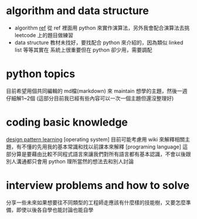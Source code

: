 
# algorithm and data structure
 - algorithm [ref](https://github.com/tayllan/awesome-algorithms)
    從 ref 裡面用 python 來實作演算法，另外我會配合演算法去挑 leetcode 上的題目做練習
 - data structure
    教材未找好，要找配合 python 來介紹的，因為類似 linked list 等等其實在 系統上很重要但在 python 卻少用，需要調配

# python topics
目前希望用個共同編輯的 md檔(markdown) 來 maintain 想學的主題，然後一週仔細解1~2個
(這部分目前我已經有些內容可以一次一個主題但還沒整理好)

# coding basic knowledge
[design pattern learning](https://ithelp.ithome.com.tw/articles/10201706)
[operating system] 目前可能考慮用 wiki 來解釋相關主題，有不懂的先用我的基本常識和找以前課本來解釋
[programing language] 這部分算是要藉由比較不同程式語言來讓我們對所有語言都有基本認識，不會以後跟別人溝通都只會用 python 理所當然的想法去和別人討論

# interview problems and how to solve
分享一些未來如果想要往不同類型的工程師走應該有什麼樣的技能樹，又要怎麼準備，即使以後各自學也能討論也能自學
